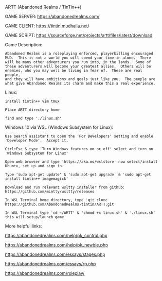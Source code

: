 ARTT (Abandoned Realms / TinTin++)

GAME SERVER: https://abandonedrealms.com/

GAME CLIENT: https://tintin.mudhalla.net/

GAME SCRIPT: https://sourceforge.net/projects/artt/files/latest/download

Game Description:

    Abandoned Realms is a roleplaying enforced, playerkilling encouraged
    MUD.  This is not a world you will spend your time in alone.  There
    will be many other adventurers you run into, in the lands.  Some of
    these adventurers will become your greatest allies.  Others will be
    enemies, who you may well be living in fear of.  These are real people,
    and they will have ambitions and goals just like you.  The people are
    what give Abandoned Realms its charm and make this a real experience.

Linux:

    install tintin++ vim tmux

    Place ARTT directory home

    find and type './linux.sh'

Windows 10 via WSL (Windows Subsystem for Linux):

    Use search assistant to open the 'For Developers' setting and enable 'Developer Mode'.  Accept it.

    Ctrl+Esc & type 'Turn Windows features on or off' select and turn on 'Windows Subsystem for Linux'

    Open web browser and type 'https://aka.ms/wslstore' now select/install Ubuntu, set up and sign in.

    Type 'sudo apt-get update' & 'sudo apt-get upgrade' & 'sudo apt-get install tintin++ imagemagick'

    Download and run relevant wsltty installer from github: https://github.com/mintty/wsltty/releases

    In WSL Terminal home directory, type 'git clone https://github.com/AbandonedRealms-tintin/ARTT.git'

    In WSL Terminal type 'cd ~/ARTT' & 'chmod +x linux.sh' & './linux.sh' this will setup/launch game.

More helpful links:

   https://abandonedrealms.com/help/pk_control.php

   https://abandonedrealms.com/help/pk_newbie.php

   https://abandonedrealms.com/essays/stages.php

   https://abandonedrealms.com/essays/rp.php

   https://abandonedrealms.com/roleplay/ 
